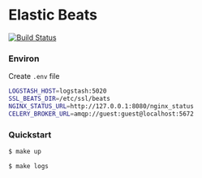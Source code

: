 # Elastic Beats

[![Build Status](https://travis-ci.org/dockerlabs/beats.svg?branch=master)](https://travis-ci.org/dockerlabs/beats)

### Environ

Create `.env` file

```sh
LOGSTASH_HOST=logstash:5020
SSL_BEATS_DIR=/etc/ssl/beats
NGINX_STATUS_URL=http://127.0.0.1:8080/nginx_status
CELERY_BROKER_URL=amqp://guest:guest@localhost:5672
```

### Quickstart

```sh
$ make up
```

```sh
$ make logs
```

